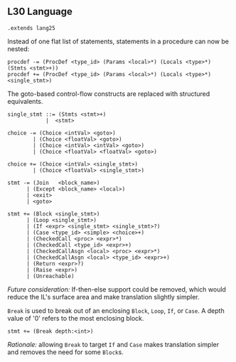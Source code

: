 ## L30 Language

```grammar
.extends lang25
```

Instead of one flat list of statements, statements in a procedure can now be
nested:

```grammar
procdef -= (ProcDef <type_id> (Params <local>*) (Locals <type>*) (Stmts <stmt>+))
procdef += (ProcDef <type_id> (Params <local>*) (Locals <type>*) <single_stmt>)
```

The goto-based control-flow constructs are replaced with structured equivalents.

```grammar
single_stmt ::= (Stmts <stmt>+)
            |  <stmt>

choice -= (Choice <intVal> <goto>)
        | (Choice <floatVal> <goto>)
        | (Choice <intVal> <intVal> <goto>)
        | (Choice <floatVal> <floatVal> <goto>)

choice += (Choice <intVal> <single_stmt>)
        | (Choice <floatVal> <single_stmt>)

stmt -= (Join   <block_name>)
      | (Except <block_name> <local>)
      | <exit>
      | <goto>

stmt += (Block <single_stmt>)
      | (Loop <single_stmt>)
      | (If <expr> <single_stmt> <single_stmt>?)
      | (Case <type_id> <simple> <choice>+)
      | (CheckedCall <proc> <expr>*)
      | (CheckedCall <type_id> <expr>+)
      | (CheckedCallAsgn <local> <proc> <expr>*)
      | (CheckedCallAsgn <local> <type_id> <expr>+)
      | (Return <expr>?)
      | (Raise <expr>)
      | (Unreachable)
```

*Future consideration:* If-then-else support could be removed, which would
reduce the IL's surface area and make translation slightly simpler.

`Break` is used to break out of an enclosing `Block`, `Loop`, `If`, or `Case`.
A depth value of '0' refers to the most enclosing block.

```grammar
stmt += (Break depth:<int>)
```

*Rationale:* allowing `Break` to target `If` and `Case` makes translation
simpler and removes the need for some `Block`s.
